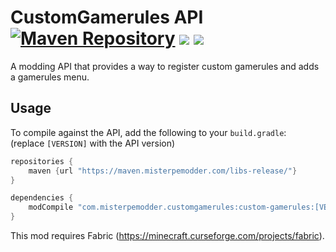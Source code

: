 CustomGamerules API  
[![Maven Repository](https://img.shields.io/maven-metadata/v/https/maven.misterpemodder.com/libs-release/com/misterpemodder/custom-gamerules/maven-metadata.xml.svg)](https://maven.misterpemodder.com/libs-release/com/misterpemodder/custom-gamerules)
[![](http://cf.way2muchnoise.eu/full_314538_downloads.svg)](https://minecraft.curseforge.com/projects/customgamerules-api)
[![](http://cf.way2muchnoise.eu/versions/For%20MC_314538_all.svg)](https://minecraft.curseforge.com/projects/customgamerules-api)
========================= 

A modding API that provides a way to register custom gamerules
and adds a gamerules menu.

## Usage

To compile against the API, add the following to your `build.gradle`:  
(replace `[VERSION]` with the API version)

```groovy
repositories {
    maven {url "https://maven.misterpemodder.com/libs-release/"}
}

dependencies {
    modCompile "com.misterpemodder.customgamerules:custom-gamerules:[VERSION]"
}
```

This mod requires Fabric (https://minecraft.curseforge.com/projects/fabric).

